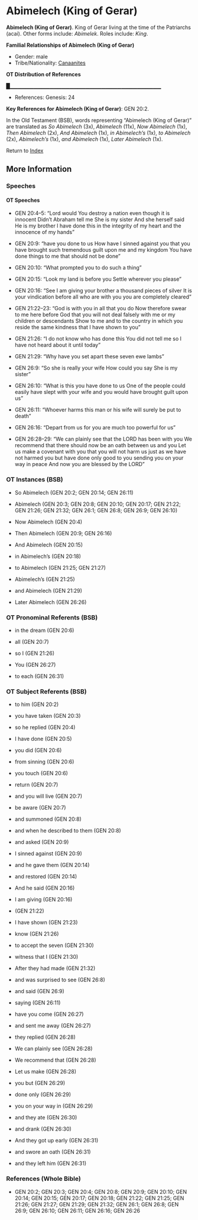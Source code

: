 # Abimelech (King of Gerar)
**Abimelech (King of Gerar)**. 
King of Gerar living at the time of the Patriarchs (acai). 
Other forms include: 
*Abimelek*. 
Roles include: 
_King_. 




**Familial Relationships of Abimelech (King of Gerar)**


* Gender: male
* Tribe/Nationality: [Canaanites](../../../groups/md/acai/Canaan.md)


**OT Distribution of References**

█▁▁▁▁▁▁▁▁▁▁▁▁▁▁▁▁▁▁▁▁▁▁▁▁▁▁▁▁▁▁▁▁▁▁▁▁▁▁
* References: Genesis: 24



**Key References for Abimelech (King of Gerar)**: 
GEN 20:2. 


In the Old Testament (BSB), words representing “Abimelech (King of Gerar)” are translated as 
*So Abimelech* (3x), *Abimelech* (11x), *Now Abimelech* (1x), *Then Abimelech* (2x), *And Abimelech* (1x), *in Abimelech’s* (1x), *to Abimelech* (2x), *Abimelech’s* (1x), *and Abimelech* (1x), *Later Abimelech* (1x). 




Return to [Index](00-Index.md)

## More Information

### Speeches

#### OT Speeches

* GEN 20:4–5: “Lord would You destroy a nation even though it is innocent Didn’t Abraham tell me She is my sister And she herself said He is my brother I have done this in the integrity of my heart and the innocence of my hands”

* GEN 20:9: “have you done to us How have I sinned against you that you have brought such tremendous guilt upon me and my kingdom You have done things to me that should not be done”

* GEN 20:10: “What prompted you to do such a thing”

* GEN 20:15: “Look my land is before you Settle wherever you please”

* GEN 20:16: “See I am giving your brother a thousand pieces of silver It is your vindication before all who are with you you are completely cleared”

* GEN 21:22–23: “God is with you in all that you do Now therefore swear to me here before God that you will not deal falsely with me or my children or descendants Show to me and to the country in which you reside the same kindness that I have shown to you”

* GEN 21:26: “I do not know who has done this You did not tell me so I have not heard about it until today”

* GEN 21:29: “Why have you set apart these seven ewe lambs”

* GEN 26:9: “So she is really your wife How could you say She is my sister”

* GEN 26:10: “What is this you have done to us One of the people could easily have slept with your wife and you would have brought guilt upon us”

* GEN 26:11: “Whoever harms this man or his wife will surely be put to death”

* GEN 26:16: “Depart from us for you are much too powerful for us”

* GEN 26:28–29: “We can plainly see that the LORD has been with you We recommend that there should now be an oath between us and you Let us make a covenant with you that you will not harm us just as we have not harmed you but have done only good to you sending you on your way in peace And now you are blessed by the LORD”

### OT Instances (BSB)

* So Abimelech (GEN 20:2; GEN 20:14; GEN 26:11)

* Abimelech (GEN 20:3; GEN 20:8; GEN 20:10; GEN 20:17; GEN 21:22; GEN 21:26; GEN 21:32; GEN 26:1; GEN 26:8; GEN 26:9; GEN 26:10)

* Now Abimelech (GEN 20:4)

* Then Abimelech (GEN 20:9; GEN 26:16)

* And Abimelech (GEN 20:15)

* in Abimelech’s (GEN 20:18)

* to Abimelech (GEN 21:25; GEN 21:27)

* Abimelech’s (GEN 21:25)

* and Abimelech (GEN 21:29)

* Later Abimelech (GEN 26:26)



### OT Pronominal Referents (BSB)

* in the dream (GEN 20:6)

* all (GEN 20:7)

* so I (GEN 21:26)

* You (GEN 26:27)

* to each (GEN 26:31)



### OT Subject Referents (BSB)

* to him (GEN 20:2)

* you have taken (GEN 20:3)

* so he replied (GEN 20:4)

* I have done (GEN 20:5)

* you did (GEN 20:6)

* from sinning (GEN 20:6)

* you touch (GEN 20:6)

* return (GEN 20:7)

* and you will live (GEN 20:7)

* be aware (GEN 20:7)

* and summoned (GEN 20:8)

* and when he described to them (GEN 20:8)

* and asked (GEN 20:9)

* I sinned against (GEN 20:9)

* and he gave them (GEN 20:14)

* and restored (GEN 20:14)

* And he said (GEN 20:16)

* I am giving (GEN 20:16)

*  (GEN 21:22)

* I have shown (GEN 21:23)

* know (GEN 21:26)

* to accept the seven (GEN 21:30)

* witness that I (GEN 21:30)

* After they had made (GEN 21:32)

* and was surprised to see (GEN 26:8)

* and said (GEN 26:9)

* saying (GEN 26:11)

* have you come (GEN 26:27)

* and sent me away (GEN 26:27)

* they replied (GEN 26:28)

* We can plainly see (GEN 26:28)

* We recommend that (GEN 26:28)

* Let us make (GEN 26:28)

* you but (GEN 26:29)

* done only (GEN 26:29)

* you on your way in (GEN 26:29)

* and they ate (GEN 26:30)

* and drank (GEN 26:30)

* And they got up early (GEN 26:31)

* and swore an oath (GEN 26:31)

* and they left him (GEN 26:31)



### References (Whole Bible)

* GEN 20:2; GEN 20:3; GEN 20:4; GEN 20:8; GEN 20:9; GEN 20:10; GEN 20:14; GEN 20:15; GEN 20:17; GEN 20:18; GEN 21:22; GEN 21:25; GEN 21:26; GEN 21:27; GEN 21:29; GEN 21:32; GEN 26:1; GEN 26:8; GEN 26:9; GEN 26:10; GEN 26:11; GEN 26:16; GEN 26:26



